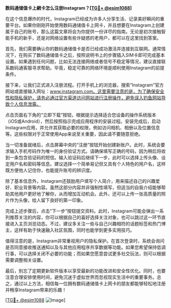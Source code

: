**数码通储值卡上網卡怎么注册Instagram？[[TG💪+ @esim1088](https://t.me/s/esim1088)]**

在这个信息爆炸的时代，Instagram已经成为许多人分享生活、记录美好瞬间的重要平台。如果你刚刚开始使用数码通储值卡上网卡，并且想要在Instagram上创建属于自己的账号，那么这篇文章将会为你提供一份详尽的指南。无论是初次接触智能手机的新手，还是对网络设置有些许疑惑的老用户，都可以在这里找到答案。

首先，我们需要确认你的数码通储值卡是否已经成功激活并连接到互联网。通常情况下，在购买了数码通储值卡之后，按照说明书上的步骤插入SIM卡即可完成基本设置。如果遇到任何问题，比如无法连接网络或者信号不稳定等情况，建议直接联系数码通客服寻求帮助。毕竟，稳定可靠的网络环境是顺利使用Instagram的前提条件。

接下来，让我们正式进入注册流程。打开手机上的浏览器，搜索“Instagram”官方网站或直接输入网址：www.instagram.com。这里需要注意的是，为了确保安全性和隐私保护，请务必通过官方渠道访问网站进行注册操作，避免误入钓鱼网站导致个人信息泄露。

点击页面右下角的“立即下载”按钮，根据提示选择适合您设备的操作系统版本（iOS或Android），然后按照指示完成应用程序的安装过程。安装完成后，启动Instagram应用，并允许其获取必要的权限，例如访问相机、相册以及位置信息等。这些权限对于正常使用App来说至关重要，因此请不要随意拒绝。

当一切准备就绪后，点击屏幕中央的“注册”按钮开始创建新账户。此时，系统会要求输入手机号码作为唯一的身份验证方式。请确保填写正确的号码，因为稍后将收到一条包含验证码的短信。输入验证码后继续下一步，此时可以选择上传头像、设定用户名和密码等信息。建议选择一个简单易记但又具有个人特色的用户名，这样既方便他人记住你，也能提升账号的辨识度。

除了基本信息外，Instagram还鼓励用户填写个人简介，用来描述自己的兴趣爱好、职业背景等内容。虽然这部分内容并非强制性填写，但适当的自我介绍能够帮助其他用户更好地了解你，从而增加互动机会。此外，还可以上传一张高质量的照片作为头像，给人留下良好的第一印象。

完成上述步骤后，点击“下一步”按钮提交资料。此时，Instagram可能会弹出一系列推荐关注的内容，你可以根据自己的喜好选择关注对象，也可以跳过这一环节直接进入主页浏览动态。不过，建议多关注一些与自己兴趣相符的话题标签和热门博主，这样有助于快速融入社区氛围，同时也能学到更多实用技巧。

值得注意的是，Instagram非常重视用户的隐私保护。在首次登录时，系统会询问是否同意接收推送通知以及与其他应用程序共享数据等功能。如果您希望保持低调行事，可以选择关闭不必要的功能；而如果您愿意尝试更多社交玩法，则可以根据需要调整相关设置。

最后，别忘了定期更新软件版本以享受最新的功能改进和安全性优化。同时，也要注意合理安排使用时间，避免沉迷于虚拟世界而忽视现实生活中的重要事务。总之，通过以上方法，相信每一位拥有数码通储值卡上网卡的朋友都能够轻松地注册并畅享Instagram带来的乐趣！

[[TG💪+ @esim1088](https://t.me/s/esim1088) ![Image](https://i.postimg.cc/4NQfJmqS/Snipaste-2025-05-13-00-14-12.png)]